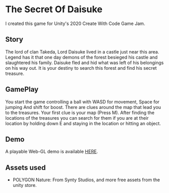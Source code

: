 # The Secret Of Daisuke

I created this game for Unity's 2020 Create With Code Game Jam.

## Story

The lord of clan Takeda, Lord Daisuke lived in a castle just near this area. Legend has it that one day demons of the forest besieged his castle and slaughtered his family. Daisuke fled and hid what was left of his belongings on his way out. It is your destiny to search this forest and find his secret treasure.

## GamePlay
You start the game controlling a ball with WASD for movement, Space for jumping And shift for boost. There are clues around the map that lead you to the treasures. Your first clue is your map (Press M). After finding the locations of the treasures you can search for them if you are at their location by holding down E and staying in the location or hitting an object.

## Demo
A playable Web-GL demo is available [HERE](https://simmer.io/@Monjar/the-secret-of-daisuke).

## Assets used
- POLYGON Nature: 
    From Synty Studios, and more free assets from the unity store.